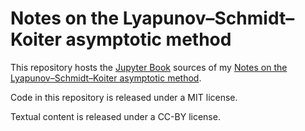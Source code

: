# Notes on the Lyapunov–Schmidt–Koiter asymptotic method

This repository hosts the [Jupyter Book](https://jupyterbook.org/) sources of my
[Notes on the Lyapunov–Schmidt–Koiter asymptotic
method](https://sbrisard.github.io/LSK/).

Code in this repository is released under a MIT license.

Textual content is released under a CC-BY license.

<!-- Local Variables: -->
<!-- fill-column: 80 -->
<!-- End: -->
